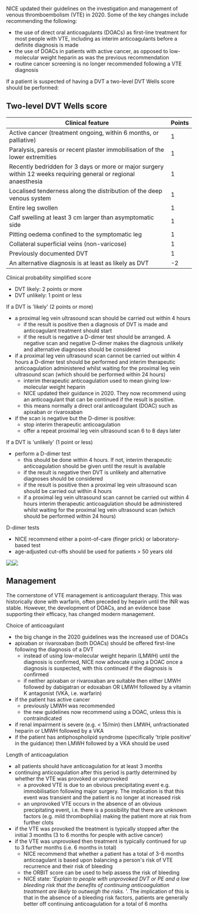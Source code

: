NICE updated their guidelines on the investigation and management of venous thromboembolism (VTE) in 2020\. Some of the key changes include recommending the following:  
* the use of direct oral anticoagulants (DOACs) as first\-line treatment for most people with VTE, including as interim anticoagulants before a definite diagnosis is made
* the use of DOACs in patients with active cancer, as opposed to low\-molecular weight heparin as was the previous recommendation
* routine cancer screening is no longer recommended following a VTE diagnosis

  
If a patient is suspected of having a DVT a two\-level DVT Wells score should be performed:  
  
Two\-level DVT Wells score
--------------------------

  


| **Clinical feature** | **Points** |
| --- | --- |
| Active cancer (treatment ongoing, within 6 months, or palliative) | 1 |
| Paralysis, paresis or recent plaster immobilisation of the lower extremities | 1 |
| Recently bedridden for 3 days or more or major surgery within 12 weeks requiring general or regional anaesthesia | 1 |
| Localised tenderness along the distribution of the deep venous system | 1 |
| Entire leg swollen | 1 |
| Calf swelling at least 3 cm larger than asymptomatic side | 1 |
| Pitting oedema confined to the symptomatic leg | 1 |
| Collateral superficial veins (non\-varicose) | 1 |
| Previously documented DVT | 1 |
| An alternative diagnosis is at least as likely as DVT | \-2 |

  
Clinical probability simplified score  
* DVT likely: 2 points or more
* DVT unlikely: 1 point or less

  
If a DVT is 'likely' (2 points or more)  
* a proximal leg vein ultrasound scan should be carried out within 4 hours
	+ if the result is positive then a diagnosis of DVT is made and anticoagulant treatment should start
	+ if the result is negative a D\-dimer test should be arranged. A negative scan and negative D\-dimer makes the diagnosis unlikely and alternative diagnoses should be considered
* if a proximal leg vein ultrasound scan cannot be carried out within 4 hours a D\-dimer test should be performed and interim therapeutic anticoagulation administered whilst waiting for the proximal leg vein ultrasound scan (which should be performed within 24 hours)
	+ interim therapeutic anticoagulation used to mean giving low\-molecular weight heparin
	+ NICE updated their guidance in 2020\. They now recommend using an anticoagulant that can be continued if the result is positive.
	+ this means normally a direct oral anticoagulant (DOAC) such as apixaban or rivaroxaban
* if the scan is negative but the D\-dimer is positive:
	+ stop interim therapeutic anticoagulation
	+ offer a repeat proximal leg vein ultrasound scan 6 to 8 days later

  
If a DVT is 'unlikely' (1 point or less)  
* perform a D\-dimer test
	+ this should be done within 4 hours. If not, interim therapeutic anticoagulation should be given until the result is available
	+ if the result is negative then DVT is unlikely and alternative diagnoses should be considered
	+ if the result is positive then a proximal leg vein ultrasound scan should be carried out within 4 hours
	+ if a proximal leg vein ultrasound scan cannot be carried out within 4 hours interim therapeutic anticoagulation should be administered whilst waiting for the proximal leg vein ultrasound scan (which should be performed within 24 hours)

  
D\-dimer tests  
* NICE recommend either a point\-of\-care (finger prick) or laboratory\-based test
* age\-adjusted cut\-offs should be used for patients \> 50 years old

  
[![](https://d32xxyeh8kfs8k.cloudfront.net/images_Passmedicine/pdd554.png)](https://d32xxyeh8kfs8k.cloudfront.net/images_Passmedicine/pdd554b.png)[![](https://d32xxyeh8kfs8k.cloudfront.net/images_Passmedicine/pdd555.png)](https://d32xxyeh8kfs8k.cloudfront.net/images_Passmedicine/pdd555b.png)  
  
Management
----------

  
The cornerstone of VTE management is anticoagulant therapy. This was historically done with warfarin, often preceded by heparin until the INR was stable. However, the development of DOACs, and an evidence base supporting their efficacy, has changed modern management.  
  
Choice of anticoagulant  
* the big change in the 2020 guidelines was the increased use of DOACs
* apixaban or rivaroxaban (both DOACs) should be offered first\-line following the diagnosis of a DVT
	+ instead of using low\-molecular weight heparin (LMWH) until the diagnosis is confirmed, NICE now advocate using a DOAC once a diagnosis is suspected, with this continued if the diagnosis is confirmed
	+ if neither apixaban or rivaroxaban are suitable then either LMWH followed by dabigatran or edoxaban OR LMWH followed by a vitamin K antagonist (VKA, i.e. warfarin)
* if the patient has active cancer
	+ previously LMWH was recommended
	+ the new guidelines now recommend using a DOAC, unless this is contraindicated
* if renal impairment is severe (e.g. \< 15/min) then LMWH, unfractionated heparin or LMWH followed by a VKA
* if the patient has antiphospholipid syndrome (specifically 'triple positive' in the guidance) then LMWH followed by a VKA should be used

  
Length of anticoagulation  
* all patients should have anticoagulation for at least 3 months
* continuing anticoagulation after this period is partly determined by whether the VTE was provoked or unprovoked
	+ a provoked VTE is due to an obvious precipitating event e.g. immobilisation following major surgery. The implication is that this event was transient and the patient is no longer at increased risk
	+ an unprovoked VTE occurs in the absence of an obvious precipitating event, i.e. there is a possibility that there are unknown factors (e.g. mild thrombophilia) making the patient more at risk from further clots
* if the VTE was provoked the treatment is typically stopped after the initial 3 months (3 to 6 months for people with active cancer)
* if the VTE was unprovoked then treatment is typically continued for up to 3 further months (i.e. 6 months in total)
	+ NICE recommend that whether a patient has a total of 3\-6 months anticoagulant is based upon balancing a person's risk of VTE recurrence and their risk of bleeding
	+ the ORBIT score can be used to help assess the risk of bleeding
	+ NICE state: '*Explain to people with unprovoked DVT or PE and a low bleeding risk that the benefits of continuing anticoagulation treatment are likely to outweigh the risks.* '. The implication of this is that in the absence of a bleeding risk factors, patients are generally better off continuing anticoagulation for a total of 6 months
